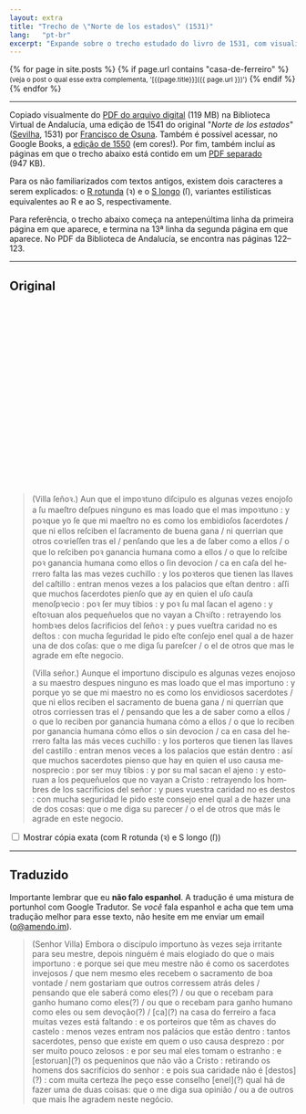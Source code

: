 ```yaml
---
layout: extra
title: "Trecho de \"Norte de los estados\" (1531)"
lang:   "pt-br"
excerpt: "Expande sobre o trecho estudado do livro de 1531, com visualização interativa."
---
```


{% for page in site.posts %}
  {% if page.url contains "casa-de-ferreiro" %}
 <small>(veja o post o qual esse extra complementa, '[{{page.title}}]({{ page.url }})')</small>
  {% endif %}
{% endfor %}

--- 

Copiado visualmente do <a href="http://www.bibliotecavirtualdeandalucia.es/catalogo/es/catalogo_imagenes/grupo.cmd?path=86513">PDF
do arquivo digital</a> (119 MB) na Biblioteca Virtual de Andalucía, uma edição
de 1541 do original "<i lang="es">Norte de los estados</i>" (<a
href="https://pt.wikipedia.org/wiki/Sevilha">Sevilha</a>, 1531) por <a
href="https://pt.wikipedia.org/wiki/Francisco_de_Osuna">Francisco de Osuna</a>.
Também é possível acessar, no Google Books, a <a
href="https://books.google.com.br/books?id=1ANRAAAAcAAJ">edição de 1550</a> (em
cores!). Por fim, também incluí as páginas em que o trecho abaixo está contido
em um <a href="/extra/assets/norte-de-los-estados/122-123.pdf">PDF separado</a>
(947&nbsp;KB).

Para os não familiarizados com textos antigos, existem dois caracteres
a serem explicados: o <a href="https://en.wikipedia.org/wiki/R_rotunda">R
rotunda</a> (ꝛ) e o <a href="https://pt.wikipedia.org/wiki/S_longo">S longo</a>
(ſ), variantes estilísticas equivalentes ao R e ao S, respectivamente.

Para referência, o trecho abaixo começa na antepenúltima linha da primeira
página em que aparece, e termina na 13ª linha da segunda página em que aparece.
No PDF da Biblioteca de Andalucía, se encontra nas páginas 122–123.

--- 

## Original
<div id="compare-original"></div>
<script>
  const compare_original = document.getElementById("compare-original");
  const values = [
    [ 20.1, 0.9, 1.4, 6.3, "1" ],
    [ 26.3, 0.9, 1.4, 3.2, "2" ],
    [ 0, 2, 1.4, 29.5, "2" ],
    [ 0, 3.2, 1.4, 21.4, "2" ],
    [ 21.8, 3.2, 1.4, 7.8, "3" ],
    [ 0, 4.4, 1.4, 21, "3" ],
    [ 21.3, 4.4, 1.4, 8.3, "4" ],
    [ 0, 5.7, 1.4, 11.5, "4" ],
    [ 11.7, 5.7, 1.4, 15.8, "5" ],
    [ 27.8, 5.7, 1.4, 1.4, "6" ],
    [ 0, 6.7, 1.4, 15.5, "6" ],
    [ 16, 6.7, 1.4, 13.2, "7" ],
    [ 0, 7.7, 1.4, 8.6, "7" ],
    [ 9, 7.7, 1.4, 20.6, "8" ],
    [ 0, 8.8, 1.4, 6.6, "8" ],
    [ 7, 8.8, 1.4, 21.5, "9" ],
    [ 28.7, 8.9, 1.4, 1, "10" ],
    [ 0, 9.9, 1.4, 18.5, "10" ],
    [ 19.1, 9.9, 1.4, 10.5, "11" ],
    [ 0, 10.9, 1.4, 10, "11" ],
    [ 10.3, 11, 1.4, 19.3, "12" ],
    [ 0, 12.1, 1.4, 11.5, "12" ],
    [ 11.9, 12.1, 1.4, 8.4, "13" ],
    [ 20.6, 12.2, 1.2, 9.1, "14" ],
    [ 0, 13.3, 1.2, 3.3, "14" ],
    [ 3.7, 13.3, 1.2, 21.7, "15" ],
    [ 25.7, 13.3, 1.2, 3.4, "16" ],
    [ 0, 14.35, 1.3, 19, "16" ],
    [ 19.4, 14.35, 1.3, 10.2, "17" ],
    [ 0, 15.4, 1.3, 6, "17" ],
    [ 6.3, 15.4, 1.3, 23.3, "18" ],
    [ 0, 16.5, 1.3, 10.55, "18" ],
    [ 10.8, 16.5, 1.3, 10, "19" ],
    [ 21, 16.5, 1.3, 8.6, "20" ],
    [ 0, 17.6, 1.3, 11.6, "20" ]
  ]
  for(let i = 0, l = values.length; i - l; i++) {
    const div = document.createElement("div");
    const v = values[i];
    div.style.transform = `translate(${v[0]}rem, ${v[1]}rem)`;
    div.style.height = `${v[2]}rem`;
    div.style.width = `${v[3]}rem`;
    div.dataset.line = v[4];
    compare_original.appendChild(div);
  }
</script>
<style>
#compare-original {
  position: relative;
  height: 20rem;
  width: 30rem;
  margin: auto;
  background-image: url(/extra/assets/norte-de-los-estados/122-123.png);
  background-size: 100%;
  background-position: center;
  background-repeat: no-repeat;
}
#compare-original > div {
  position: absolute;
  top: 0;
  left: 0;
  mix-blend-mode: multiply;
  background-color: yellow;
  opacity: 0.2;
  visibility: hidden;
}
#compare-original[data-line="1"] > div[data-line="1"],
#compare-original[data-line="2"] > div[data-line="2"],
#compare-original[data-line="3"] > div[data-line="3"],
#compare-original[data-line="4"] > div[data-line="4"],
#compare-original[data-line="5"] > div[data-line="5"],
#compare-original[data-line="6"] > div[data-line="6"],
#compare-original[data-line="7"] > div[data-line="7"],
#compare-original[data-line="8"] > div[data-line="8"],
#compare-original[data-line="9"] > div[data-line="9"],
#compare-original[data-line="10"] > div[data-line="10"],
#compare-original[data-line="11"] > div[data-line="11"],
#compare-original[data-line="12"] > div[data-line="12"],
#compare-original[data-line="13"] > div[data-line="13"],
#compare-original[data-line="14"] > div[data-line="14"],
#compare-original[data-line="15"] > div[data-line="15"],
#compare-original[data-line="16"] > div[data-line="16"],
#compare-original[data-line="17"] > div[data-line="17"],
#compare-original[data-line="18"] > div[data-line="18"],
#compare-original[data-line="19"] > div[data-line="19"],
#compare-original[data-line="20"] > div[data-line="20"] {
  visibility: visible;
}
@media screen and (max-width: 530px) {
  #compare-original {
    transform: scale(.75) translateX(-5rem);
  }
}

#original-text, #translated-text {
  font-weight: 500;
  text-align: justify;
}
#original-text i, #translated-text i {
  border-radius: 2px;
  font-style: normal;
  font-weight: normal;
}
#original-text i:hover, #translated-text i:hover {
  background-color: rgba(255,255,0,.2);
  color: #000;
}
#original-text[data-special="true"] > p:last-of-type {
  display: none;
}
#original-text:not([data-special="true"]) > p:first-of-type {
  display: none;
}
</style>
<blockquote id="original-text">
  <p>
    <i lang="es">(Villa ſeñoꝛ.)</i>
    <i lang="es">Aun que el impoꝛtuno diſcipulo es algunas vezes enojoſo a ſu
      maeſtro deſpues ninguno es mas loado que el mas impoꝛtuno</i> :
    <i lang="es">y poꝛque yo ſe que mi maeſtro no es como los embidioſos
      ſacerdotes</i> /
    <i lang="es">que ni ellos reſciben el ſacramento de buena gana</i> /
    <i lang="es">ni querrian que otros coꝛrieſſen tras el</i> /
    <i lang="es">penſando que les a de ſaber como a ellos</i> /
    <i lang="es">o que lo reſciben poꝛ ganancia humana como a ellos</i> /
    <i lang="es">o que lo reſcibe poꝛ ganancia humana como ellos o ſin
      devocion</i> /
    <i lang="es">ca en caſa del herrero falta las mas vezes cuchillo</i> :
    <i lang="es">y los poꝛteros que tienen las llaves del caſtillo</i> :
    <i lang="es">entran menos vezes a los palacios que eſtan dentro</i> :
    <i lang="es">aſſi que muchos ſacerdotes pienſo que ay en quien el uſo cauſa
      menoſpꝛecio</i> :
    <i lang="es">poꝛ ſer muy tibios</i> :
    <i lang="es">y poꝛ ſu mal ſacan el ageno</i> :
    <i lang="es">y eſtoꝛuan alos pequeñuelos que no vayan a Chꝛiſto</i> :
    <i lang="es">retrayendo los hombꝛes delos ſacrificios del ſeñoꝛ</i> :
    <i lang="es">y pues vueſtra caridad no es deſtos</i> :
    <i lang="es">con mucha ſeguridad le pido eſte conſejo enel qual a de hazer
      una de dos coſas</i>:
    <i lang="es">que o me diga ſu pareſcer</i> /
    <i lang="es">o el de otros que mas le agrade em eſte negocio.</i>
  </p>
  <p>
    <i lang="es">(Villa señor.)</i>
    <i lang="es">Aunque el importuno discipulo es algunas vezes enojoso a su
      maestro despues ninguno es mas loado que el mas importuno</i> :
    <i lang="es">y porque yo se que mi maestro no es como los envidiosos
      sacerdotes</i> /
    <i lang="es">que ni ellos reciben el sacramento de buena gana</i> /
    <i lang="es">ni querrían que otros corriessen tras el</i> /
    <i lang="es">pensando que les a de saber como a ellos</i> /
    <i lang="es">o que lo reciben por ganancia humana cómo a ellos</i> /
    <i lang="es">o que lo reciben por ganancia humana cómo ellos o sin
      devocion</i> /
    <i lang="es">ca en casa del herrero falta las más veces cuchillo</i> :
    <i lang="es">y los porteros que tienen las llaves del castillo</i> :
    <i lang="es">entran menos veces a los palacios que están dentro</i> :
    <i lang="es">así que muchos sacerdotes pienso que hay en quien el uso causa
      menosprecio</i> :
    <i lang="es">por ser muy tibios</i> :
    <i lang="es">y por su mal sacan el ajeno</i> :
    <i lang="es">y estoruan a los pequeñuelos que no vayan a Cristo</i> :
    <i lang="es">retrayendo los hombres de los sacrificios del señor</i> :
    <i lang="es">y pues vuestra caridad no es destos</i> :
    <i lang="es">con mucha seguridad le pido este consejo enel qual a de hazer
      una de dos cosas</i>:
    <i lang="es">que o me diga su parecer</i> /
    <i lang="es">o el de otros que más le agrade en este negocio.</i>
  </p>
</blockquote>
<label style="user-select:none">
  <input id="special-chars" type="checkbox">
  Mostrar cópia exata (com R rotunda (ꝛ) e S longo (ſ))
</label>

<script>
  const i_hover_events = (e,i) => {
  e.onmouseenter = () => { compare_original.dataset.line = i+1; };
  e.onmouseleave = () => { compare_original.dataset.line = "nada"; };
};
const i_special = [...document.querySelectorAll("#original-text > p:first-of-type i[lang='es']")];
const i_regular = [...document.querySelectorAll("#original-text > p:last-of-type i[lang='es']")];
i_special.forEach(i_hover_events);
i_regular.forEach(i_hover_events);

const original_text = document.getElementById("original-text");
document.getElementById("special-chars").onchange = (e) => {
  original_text.dataset.special = e.target.checked;
};
</script>

--- 

## Traduzido

Importante lembrar que eu **não falo espanhol**. A tradução é uma mistura de
portunhol com Google Tradutor. Se <em>você</em> fala espanhol e acha que tem uma
tradução melhor para esse texto, não hesite em me enviar um email (<a
href="mailto:o@amendo.im">o@amendo.im</a>).

<blockquote id="translated-text">
  <p>
    <i>(Senhor Villa)</i>
    <i>Embora o discípulo importuno às vezes seja irritante para seu mestre,
      depois ninguém é mais elogiado do que o mais importuno</i> :
    <i>e porque sei que meu mestre não é como os sacerdotes invejosos</i> /
    <i>que nem mesmo eles recebem o sacramento de boa vontade</i> /
    <i>nem gostariam que outros corressem atrás deles</i> /
    <i>pensando que ele saberá como eles(?)</i> /
    <i>ou que o recebam para ganho humano como eles(?)</i> /
    <i>ou que o recebam para ganho humano como eles ou sem devoção(?)</i> /
    <i>[ca](?) na casa do ferreiro a faca muitas vezes está faltando</i> :
    <i>e os porteiros que têm as chaves do castelo</i> :
    <i>menos vezes entram nos palácios que estão dentro</i> :
    <i>tantos sacerdotes, penso que existe em quem o uso causa desprezo</i> :
    <i>por ser muito pouco zelosos</i> :
    <i>e por seu mal eles tomam o estranho</i> :
    <i>e [estoruan](?) os pequeninos que não vão a Cristo</i> :
    <i>retirando os homens dos sacrifícios do senhor</i> :
    <i>e pois sua caridade não é [destos](?)</i> :
    <i>com muita certeza lhe peço esse conselho [enel](?) qual há de fazer uma
      de duas coisas</i>:
    <i>que o me diga sua opinião</i> /
    <i>ou a de outros que mais lhe agradem neste negócio.</i>
  </p>
</blockquote>